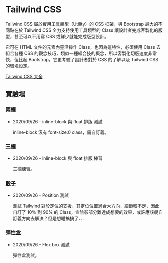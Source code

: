 # Tailwind CSS

Tailwind CSS 屬於實用工具類型（Utility）的 CSS 框架，與 Bootstrap 最大的不同點在於 Tailwind CSS 全力支持使用工具類型的 Class 讓設計者完成客製化的版型，甚至可以不用寫 CSS 或鮮少就能完成版型設計。

它可在 HTML 文件的元素內靈活操作 Class，也因為這特性，必須使用 Class 去組合各種 CSS 的觀念技巧，類似一種組合技的概念，所以客製化切版速度非常快，但比起 Bootstrap，它更考驗了設計者對於 CSS 的了解以及 Tailwind CSS 的環境設定。

[Tailwind CSS 大全](https://powerkaifu.github.io/2020/09/24/lesson-tailwind-css/)

## 實驗場

### [兩欄](https://powerkaifu.github.io/Tailwind_CSS/src/2020-09-26-two-column.html)

- 2020/09/26 - inline-block 與 float 排版 測試

  inline-block 沒有 font-size:0 class，需自訂義。

### [三欄](https://powerkaifu.github.io/Tailwind_CSS/src/2020-09-26-three-column.html)

- 2020/09/26 - inline-block 與 float 排版 練習

  三欄練習。

### [骰子](https://powerkaifu.github.io/Tailwind_CSS/src/2020-09-26-dice.html)

- 2020/09/26 - Position 測試

  測試 Tailwind 對於定位的支援，其定位位置適合大方向，細節較不足，因此自訂了 10% 到 90% 的 Class，盒陰影部分難達成想要的效果，或許應該朝自訂義方向去解決？但是想睡搞搞了．．．

### [彈性盒](https://powerkaifu.github.io/Tailwind_CSS/src/2020-09-29-flexbox.html)

- 2020/09/26 - Flex box 測試

  彈性盒測試。
